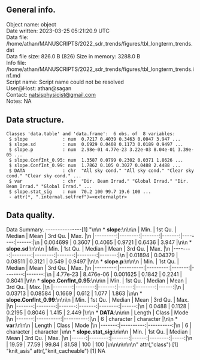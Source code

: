 <!-- This is a markdown file. -->


 General info.
---------------

Object name:    object      
Date written:   2023-03-25 05:21:20.9 UTC  
Data file:      /home/athan/MANUSCRIPTS/2022_sdr_trends/figures/tbl_longterm_trends.dat      
Data file size: 826.0 B (826) 
Size in memory: 3288.0 B      
Info file:      /home/athan/MANUSCRIPTS/2022_sdr_trends/figures/tbl_longterm_trends.inf.md      
Script name:    Script name could not be resolved      
User@Host:      athan@sagan   
Contact:        <natsisphysicist@gmail.com>      
Notes:          NA      


 Data structure.
-----------------

```
Classes 'data.table' and 'data.frame':	6 obs. of  8 variables:
 $ slope             : num  0.7217 0.4039 0.3463 0.0047 3.947 ...
 $ slope.sd          : num  0.6929 0.0408 0.1173 0.0189 0.9497 ...
 $ slope.p           : num  2.98e-01 4.77e-23 3.22e-03 8.04e-01 3.39e-05 ...
 $ slope.ConfInt_0.95: num  1.3587 0.0799 0.2302 0.0371 1.8626 ...
 $ slope.ConfInt_0.99: num  1.7862 0.105 0.3027 0.0488 2.4488 ...
 $ DATA              : chr  "All sky cond." "All sky cond." "Clear sky cond." "Clear sky cond." ...
 $ var               : chr  "Dir. Beam Irrad." "Global Irrad." "Dir. Beam Irrad." "Global Irrad." ...
 $ slope.stat_sig    : num  70.2 100 99.7 19.6 100 ...
 - attr(*, ".internal.selfref")=<externalptr> 
```


 Data quality.
---------------
 Data Summary.
---------------[1] "\n\n  * **slope**:\n\n\n    |     Min. | 1st Qu. | Median |   Mean | 3rd Qu. |  Max. |\n    |---------:|--------:|-------:|-------:|--------:|------:|\n    | 0.004699 |  0.3607 | 0.4065 | 0.9721 |  0.6436 | 3.947 |\n\n  * **slope.sd**:\n\n\n    |    Min. | 1st Qu. |  Median |   Mean | 3rd Qu. |   Max. |\n    |--------:|--------:|--------:|-------:|--------:|-------:|\n    | 0.01894 | 0.04379 | 0.08511 | 0.3121 |   0.549 | 0.9497 |\n\n  * **slope.p**:\n\n\n    |     Min. |   1st Qu. |   Median |   Mean | 3rd Qu. |   Max. |\n    |---------:|----------:|---------:|-------:|--------:|-------:|\n    | 4.77e-23 | 8.476e-06 | 0.001625 | 0.1842 |  0.2241 | 0.8041 |\n\n  * **slope.ConfInt_0.95**:\n\n\n    |    Min. | 1st Qu. | Median |  Mean | 3rd Qu. |  Max. |\n    |--------:|--------:|-------:|------:|--------:|------:|\n    | 0.03713 | 0.08584 | 0.1669 | 0.612 |   1.077 | 1.863 |\n\n  * **slope.ConfInt_0.99**:\n\n\n    |   Min. | 1st Qu. | Median |   Mean | 3rd Qu. |  Max. |\n    |-------:|--------:|-------:|-------:|--------:|------:|\n    | 0.0488 |  0.1128 | 0.2195 | 0.8046 |   1.415 | 2.449 |\n\n  * **DATA**:\n\n\n    | Length |     Class |      Mode |\n    |-------:|----------:|----------:|\n    |      6 | character | character |\n\n  * **var**:\n\n\n    | Length |     Class |      Mode |\n    |-------:|----------:|----------:|\n    |      6 | character | character |\n\n  * **slope.stat_sig**:\n\n\n    |  Min. | 1st Qu. | Median |  Mean | 3rd Qu. | Max. |\n    |------:|--------:|-------:|------:|--------:|-----:|\n    | 19.59 |   77.59 |  99.84 | 81.58 |     100 |  100 |\n\n\n<!-- end of list -->\n\n\n"
attr(,"class")
[1] "knit_asis"
attr(,"knit_cacheable")
[1] NA
